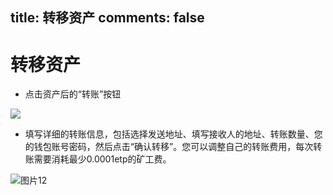 title: 转移资产
comments: false
---

# 转移资产
- 点击资产后的“转账”按钮

![](https://i.imgur.com/XELU77b.png)

- 填写详细的转账信息，包括选择发送地址、填写接收人的地址、转账数量、您的钱包账号密码，然后点击“确认转移”。您可以调整自己的转账费用，每次转账需要消耗最少0.0001etp的矿工费。

![图片12](https://i.imgur.com/lQhQqxn.png)

